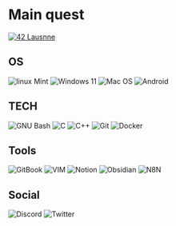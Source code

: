 
<h1> Main quest </h1>

[<img alt="42 Lausnne" 		src="https://img.shields.io/badge/-42 Lausanne-3DDC84?logo=42&logoColor=white"/>](https://github.com/Madness807/42_Lausanne#42-lausanne)


<h2> OS </h2>
<p>
  	<img alt="linux Mint"	 	src="https://img.shields.io/badge/-Linux-FCC624?logo=Linux&logoColor=white"/>
  	<img alt="Windows 11" 		src="https://img.shields.io/badge/-Windows-5E5E5E?logo=Windows&logoColor=white"/>
  	<img alt="Mac OS" 		src="https://img.shields.io/badge/-Mac OS-000000?logo=Mac OS&logoColor=white"/>
	<img alt="Android" 		src="https://img.shields.io/badge/-Android-3DDC84?logo=Android&logoColor=white"/>
</p>
<h2> TECH </h2>
<p>
  	<img alt="GNU Bash" 		src="https://img.shields.io/badge/-Bash-4EAA25?logo=GNU Bash&logoColor=white"/>
  	<img alt="C" 			src="https://img.shields.io/badge/-C-A8B9CC?logo=C&logoColor=white"/>
  	<img alt="C++" 			src="https://img.shields.io/badge/-C++-00599C?logo=C++&logoColor=white"/>
  	<img alt="Git" 			src="https://img.shields.io/badge/-Git-F05032?logo=Git&logoColor=white"/>
 	<img alt="Docker" 		src="https://img.shields.io/badge/-Docker-2496ED?logo=Docker&logoColor=white"/>
</p>
<h2> Tools </h2>
<p>
  	<img alt="GitBook" 		src="https://img.shields.io/badge/-GitBook-3884FF?logo=Gitbook&logoColor=white"/>
	<img alt="VIM" 			src="https://img.shields.io/badge/-VIM-019733?logo=VIM&logoColor=white"/>
	<img alt="Notion" 		src="https://img.shields.io/badge/-Notion-019733?logo=Notion&logoColor=white"/>
	<img alt="Obsidian" 		src="https://img.shields.io/badge/-Obsidian-483699?logo=Obsidian&logoColor=white"/>
	<img alt="N8N" 			src="https://img.shields.io/badge/-N8N-red"/>					
	
</p>
<h2> Social </h2>
<p>
 	<img alt="Discord" 		src="https://img.shields.io/badge/-Discord-5865F2?logo=Discord&logoColor=white"/>
	<img alt="Twitter" 		src="https://img.shields.io/badge/-Twitter-1DA1F2?logo=Twitter&logoColor=white"/>
</p>
